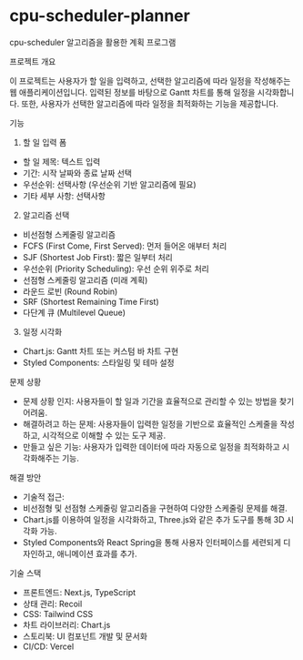 # cpu-scheduler-planner
cpu-scheduler 알고리즘을 활용한 계획 프로그램

프로젝트 개요

이 프로젝트는 사용자가 할 일을 입력하고, 선택한 알고리즘에 따라 일정을 작성해주는 웹 애플리케이션입니다. 입력된 정보를 바탕으로 Gantt 차트를 통해 일정을 시각화합니다. 또한, 사용자가 선택한 알고리즘에 따라 일정을 최적화하는 기능을 제공합니다.

기능

1. 할 일 입력 폼
- 할 일 제목: 텍스트 입력
- 기간: 시작 날짜와 종료 날짜 선택
- 우선순위: 선택사항 (우선순위 기반 알고리즘에 필요)
- 기타 세부 사항: 선택사항
 
2. 알고리즘 선택
-	비선점형 스케줄링 알고리즘
-	FCFS (First Come, First Served): 먼저 들어온 애부터 처리
-	SJF (Shortest Job First): 짧은 일부터 처리
-	우선순위 (Priority Scheduling): 우선 순위 위주로 처리
-	선점형 스케줄링 알고리즘 (미래 계획)
-	라운드 로빈 (Round Robin)
-	SRF (Shortest Remaining Time First)
-	다단계 큐 (Multilevel Queue)

3. 일정 시각화
-	Chart.js: Gantt 차트 또는 커스텀 바 차트 구현
-	Styled Components: 스타일링 및 테마 설정

문제 상황

-	문제 상황 인지: 사용자들이 할 일과 기간을 효율적으로 관리할 수 있는 방법을 찾기 어려움.
-	해결하려고 하는 문제: 사용자들이 입력한 일정을 기반으로 효율적인 스케줄을 작성하고, 시각적으로 이해할 수 있는 도구 제공.
-	만들고 싶은 기능: 사용자가 입력한 데이터에 따라 자동으로 일정을 최적화하고 시각화해주는 기능.

해결 방안

-	기술적 접근:
-	비선점형 및 선점형 스케줄링 알고리즘을 구현하여 다양한 스케줄링 문제를 해결.
-	Chart.js를 이용하여 일정을 시각화하고, Three.js와 같은 추가 도구를 통해 3D 시각화 가능.
-	Styled Components와 React Spring을 통해 사용자 인터페이스를 세련되게 디자인하고, 애니메이션 효과를 추가.

기술 스택

- 프론트엔드: Next.js, TypeScript
- 상태 관리: Recoil
-	CSS: Tailwind CSS
-	차트 라이브러리: Chart.js
- 스토리북: UI 컴포넌트 개발 및 문서화
- CI/CD: Vercel
